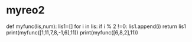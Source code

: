 # myreo2


def myfunc(lis,num):
    lis1=[]
    for i in lis:
        if i % 2 !=0:
           lis1.append(i)
    return lis1
print(myfunc([1,11,7,8,-1,6],11))
print(myfunc([6,8,2],11))